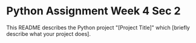 # Python Assignment Week 4 Sec 2

This README describes the Python project "[Project Title]" which [briefly describe what your project does].
